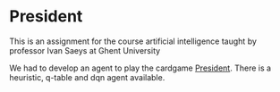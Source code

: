 # President
This is an assignment for the course artificial intelligence taught by professor Ivan Saeys at Ghent University

We had to develop an agent to play the cardgame [President](https://en.wikipedia.org/wiki/President_(card_game)). There is a heuristic, q-table and dqn agent available.
